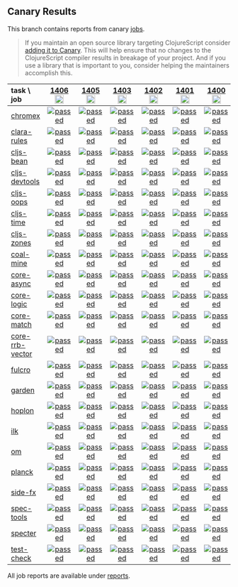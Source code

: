 ## Canary Results

This branch contains reports from canary [jobs](https://github.com/cljs-oss/canary/tree/jobs).

> If you maintain an open source library targeting ClojureScript consider [adding it to Canary](https://github.com/cljs-oss/canary/tree/master#how-to-participate). This will help ensure that no changes to the ClojureScript compiler results in breakage of your project. And if you use a library that is important to you, consider helping the maintainers accomplish this.

[//]: # (begin_overview_table)

| task \ job | <a href="reports/2020/05/14/job-001406-1.10.764-ac23fec2" title="job #1406&#xA;&#xA;job&#xA;&#xA;requested by BinaryAge Bot (@babot) on 2020-05-14T11:02:25Z">1406<br/><img width=20 height=20 src="https://avatars0.githubusercontent.com/u/1476765?v=4&s=60"></a> | <a href="reports/2020/05/13/job-001405-1.10.763-b0bca35a0" title="job #1405&#xA;&#xA;job -c mfikes -r CLJS-3248&#xA;&#xA;requested by Mike Fikes (@mfikes) on 2020-05-13T15:45:14Z">1405<br/><img width=20 height=20 src="https://avatars1.githubusercontent.com/u/1723464?v=4&s=60"></a> | <a href="reports/2020/05/12/job-001403-1.10.761-be792c95" title="job #1403&#xA;&#xA;job&#xA;&#xA;requested by BinaryAge Bot (@babot) on 2020-05-12T11:02:21Z">1403<br/><img width=20 height=20 src="https://avatars0.githubusercontent.com/u/1476765?v=4&s=60"></a> | <a href="reports/2020/05/11/job-001402-1.10.761-be792c95" title="job #1402&#xA;&#xA;job&#xA;&#xA;requested by BinaryAge Bot (@babot) on 2020-05-11T11:02:32Z">1402<br/><img width=20 height=20 src="https://avatars0.githubusercontent.com/u/1476765?v=4&s=60"></a> | <a href="reports/2020/05/10/job-001401-1.10.761-be792c95" title="job #1401&#xA;&#xA;job&#xA;&#xA;requested by BinaryAge Bot (@babot) on 2020-05-10T11:05:06Z">1401<br/><img width=20 height=20 src="https://avatars0.githubusercontent.com/u/1476765?v=4&s=60"></a> | <a href="reports/2020/05/09/job-001400-1.10.761-be792c95" title="job #1400&#xA;&#xA;job&#xA;&#xA;requested by BinaryAge Bot (@babot) on 2020-05-09T11:02:13Z">1400<br/><img width=20 height=20 src="https://avatars0.githubusercontent.com/u/1476765?v=4&s=60"></a> | <a href="reports/2020/05/08/job-001399-1.10.761-be792c95" title="job #1399&#xA;&#xA;job&#xA;&#xA;requested by BinaryAge Bot (@babot) on 2020-05-08T11:03:09Z">1399<br/><img width=20 height=20 src="https://avatars0.githubusercontent.com/u/1476765?v=4&s=60"></a> | <a href="reports/2020/05/07/job-001398-1.10.761-be792c95" title="job #1398&#xA;&#xA;job&#xA;&#xA;requested by BinaryAge Bot (@babot) on 2020-05-07T11:04:41Z">1398<br/><img width=20 height=20 src="https://avatars0.githubusercontent.com/u/1476765?v=4&s=60"></a> | <a href="reports/2020/05/06/job-001397-1.10.758-f5a97661" title="job #1397&#xA;&#xA;job&#xA;&#xA;requested by BinaryAge Bot (@babot) on 2020-05-06T11:02:35Z">1397<br/><img width=20 height=20 src="https://avatars0.githubusercontent.com/u/1476765?v=4&s=60"></a> | <a href="reports/2020/05/05/job-001396-1.10.758-f5a97661" title="job #1396&#xA;&#xA;job&#xA;&#xA;requested by BinaryAge Bot (@babot) on 2020-05-05T11:02:17Z">1396<br/><img width=20 height=20 src="https://avatars0.githubusercontent.com/u/1476765?v=4&s=60"></a> |
| :--- | :---: | :---: | :---: | :---: | :---: | :---: | :---: | :---: | :---: | :---: |
| [chromex](https://github.com/binaryage/chromex) | <a href="reports/2020/05/14/job-001406-1.10.764-ac23fec2#-chromex"><img title="passed" src="http://box.binaryage.com/s-passed.svg"><a> | <a href="reports/2020/05/13/job-001405-1.10.763-b0bca35a0#-chromex"><img title="passed" src="http://box.binaryage.com/s-passed.svg"><a> | <a href="reports/2020/05/12/job-001403-1.10.761-be792c95#-chromex"><img title="passed" src="http://box.binaryage.com/s-passed.svg"><a> | <a href="reports/2020/05/11/job-001402-1.10.761-be792c95#-chromex"><img title="passed" src="http://box.binaryage.com/s-passed.svg"><a> | <a href="reports/2020/05/10/job-001401-1.10.761-be792c95#-chromex"><img title="passed" src="http://box.binaryage.com/s-passed.svg"><a> | <a href="reports/2020/05/09/job-001400-1.10.761-be792c95#-chromex"><img title="passed" src="http://box.binaryage.com/s-passed.svg"><a> | <a href="reports/2020/05/08/job-001399-1.10.761-be792c95#-chromex"><img title="passed" src="http://box.binaryage.com/s-passed.svg"><a> | <a href="reports/2020/05/07/job-001398-1.10.761-be792c95#-chromex"><img title="passed" src="http://box.binaryage.com/s-passed.svg"><a> | <a href="reports/2020/05/06/job-001397-1.10.758-f5a97661#-chromex"><img title="passed" src="http://box.binaryage.com/s-passed.svg"><a> | <a href="reports/2020/05/05/job-001396-1.10.758-f5a97661#-chromex"><img title="passed" src="http://box.binaryage.com/s-passed.svg"><a> |
| [clara-rules](https://github.com/cerner/clara-rules) | <a href="reports/2020/05/14/job-001406-1.10.764-ac23fec2#-clara-rules"><img title="passed" src="http://box.binaryage.com/s-passed.svg"><a> | <a href="reports/2020/05/13/job-001405-1.10.763-b0bca35a0#-clara-rules"><img title="passed" src="http://box.binaryage.com/s-passed.svg"><a> | <a href="reports/2020/05/12/job-001403-1.10.761-be792c95#-clara-rules"><img title="passed" src="http://box.binaryage.com/s-passed.svg"><a> | <a href="reports/2020/05/11/job-001402-1.10.761-be792c95#-clara-rules"><img title="passed" src="http://box.binaryage.com/s-passed.svg"><a> | <a href="reports/2020/05/10/job-001401-1.10.761-be792c95#-clara-rules"><img title="passed" src="http://box.binaryage.com/s-passed.svg"><a> | <a href="reports/2020/05/09/job-001400-1.10.761-be792c95#-clara-rules"><img title="passed" src="http://box.binaryage.com/s-passed.svg"><a> | <a href="reports/2020/05/08/job-001399-1.10.761-be792c95#-clara-rules"><img title="passed" src="http://box.binaryage.com/s-passed.svg"><a> | <a href="reports/2020/05/07/job-001398-1.10.761-be792c95#-clara-rules"><img title="passed" src="http://box.binaryage.com/s-passed.svg"><a> | <a href="reports/2020/05/06/job-001397-1.10.758-f5a97661#-clara-rules"><img title="passed" src="http://box.binaryage.com/s-passed.svg"><a> | <a href="reports/2020/05/05/job-001396-1.10.758-f5a97661#-clara-rules"><img title="passed" src="http://box.binaryage.com/s-passed.svg"><a> |
| [cljs-bean](https://github.com/mfikes/cljs-bean) | <a href="reports/2020/05/14/job-001406-1.10.764-ac23fec2#-cljs-bean"><img title="passed" src="http://box.binaryage.com/s-passed.svg"><a> | <a href="reports/2020/05/13/job-001405-1.10.763-b0bca35a0#-cljs-bean"><img title="passed" src="http://box.binaryage.com/s-passed.svg"><a> | <a href="reports/2020/05/12/job-001403-1.10.761-be792c95#-cljs-bean"><img title="passed" src="http://box.binaryage.com/s-passed.svg"><a> | <a href="reports/2020/05/11/job-001402-1.10.761-be792c95#-cljs-bean"><img title="passed" src="http://box.binaryage.com/s-passed.svg"><a> | <a href="reports/2020/05/10/job-001401-1.10.761-be792c95#-cljs-bean"><img title="passed" src="http://box.binaryage.com/s-passed.svg"><a> | <a href="reports/2020/05/09/job-001400-1.10.761-be792c95#-cljs-bean"><img title="passed" src="http://box.binaryage.com/s-passed.svg"><a> | <a href="reports/2020/05/08/job-001399-1.10.761-be792c95#-cljs-bean"><img title="passed" src="http://box.binaryage.com/s-passed.svg"><a> | <a href="reports/2020/05/07/job-001398-1.10.761-be792c95#-cljs-bean"><img title="failed" src="http://box.binaryage.com/s-failed.svg"><a> | <a href="reports/2020/05/06/job-001397-1.10.758-f5a97661#-cljs-bean"><img title="passed" src="http://box.binaryage.com/s-passed.svg"><a> | <a href="reports/2020/05/05/job-001396-1.10.758-f5a97661#-cljs-bean"><img title="passed" src="http://box.binaryage.com/s-passed.svg"><a> |
| [cljs-devtools](https://github.com/binaryage/cljs-devtools) | <a href="reports/2020/05/14/job-001406-1.10.764-ac23fec2#-cljs-devtools"><img title="passed" src="http://box.binaryage.com/s-passed.svg"><a> | <a href="reports/2020/05/13/job-001405-1.10.763-b0bca35a0#-cljs-devtools"><img title="passed" src="http://box.binaryage.com/s-passed.svg"><a> | <a href="reports/2020/05/12/job-001403-1.10.761-be792c95#-cljs-devtools"><img title="passed" src="http://box.binaryage.com/s-passed.svg"><a> | <a href="reports/2020/05/11/job-001402-1.10.761-be792c95#-cljs-devtools"><img title="passed" src="http://box.binaryage.com/s-passed.svg"><a> | <a href="reports/2020/05/10/job-001401-1.10.761-be792c95#-cljs-devtools"><img title="passed" src="http://box.binaryage.com/s-passed.svg"><a> | <a href="reports/2020/05/09/job-001400-1.10.761-be792c95#-cljs-devtools"><img title="passed" src="http://box.binaryage.com/s-passed.svg"><a> | <a href="reports/2020/05/08/job-001399-1.10.761-be792c95#-cljs-devtools"><img title="passed" src="http://box.binaryage.com/s-passed.svg"><a> | <a href="reports/2020/05/07/job-001398-1.10.761-be792c95#-cljs-devtools"><img title="passed" src="http://box.binaryage.com/s-passed.svg"><a> | <a href="reports/2020/05/06/job-001397-1.10.758-f5a97661#-cljs-devtools"><img title="passed" src="http://box.binaryage.com/s-passed.svg"><a> | <a href="reports/2020/05/05/job-001396-1.10.758-f5a97661#-cljs-devtools"><img title="passed" src="http://box.binaryage.com/s-passed.svg"><a> |
| [cljs-oops](https://github.com/binaryage/cljs-oops) | <a href="reports/2020/05/14/job-001406-1.10.764-ac23fec2#-cljs-oops"><img title="passed" src="http://box.binaryage.com/s-passed.svg"><a> | <a href="reports/2020/05/13/job-001405-1.10.763-b0bca35a0#-cljs-oops"><img title="passed" src="http://box.binaryage.com/s-passed.svg"><a> | <a href="reports/2020/05/12/job-001403-1.10.761-be792c95#-cljs-oops"><img title="passed" src="http://box.binaryage.com/s-passed.svg"><a> | <a href="reports/2020/05/11/job-001402-1.10.761-be792c95#-cljs-oops"><img title="passed" src="http://box.binaryage.com/s-passed.svg"><a> | <a href="reports/2020/05/10/job-001401-1.10.761-be792c95#-cljs-oops"><img title="passed" src="http://box.binaryage.com/s-passed.svg"><a> | <a href="reports/2020/05/09/job-001400-1.10.761-be792c95#-cljs-oops"><img title="passed" src="http://box.binaryage.com/s-passed.svg"><a> | <a href="reports/2020/05/08/job-001399-1.10.761-be792c95#-cljs-oops"><img title="passed" src="http://box.binaryage.com/s-passed.svg"><a> | <a href="reports/2020/05/07/job-001398-1.10.761-be792c95#-cljs-oops"><img title="passed" src="http://box.binaryage.com/s-passed.svg"><a> | <a href="reports/2020/05/06/job-001397-1.10.758-f5a97661#-cljs-oops"><img title="passed" src="http://box.binaryage.com/s-passed.svg"><a> | <a href="reports/2020/05/05/job-001396-1.10.758-f5a97661#-cljs-oops"><img title="passed" src="http://box.binaryage.com/s-passed.svg"><a> |
| [cljs-time](https://github.com/andrewmcveigh/cljs-time) | <a href="reports/2020/05/14/job-001406-1.10.764-ac23fec2#-cljs-time"><img title="passed" src="http://box.binaryage.com/s-passed.svg"><a> | <a href="reports/2020/05/13/job-001405-1.10.763-b0bca35a0#-cljs-time"><img title="passed" src="http://box.binaryage.com/s-passed.svg"><a> | <a href="reports/2020/05/12/job-001403-1.10.761-be792c95#-cljs-time"><img title="passed" src="http://box.binaryage.com/s-passed.svg"><a> | <a href="reports/2020/05/11/job-001402-1.10.761-be792c95#-cljs-time"><img title="passed" src="http://box.binaryage.com/s-passed.svg"><a> | <a href="reports/2020/05/10/job-001401-1.10.761-be792c95#-cljs-time"><img title="passed" src="http://box.binaryage.com/s-passed.svg"><a> | <a href="reports/2020/05/09/job-001400-1.10.761-be792c95#-cljs-time"><img title="passed" src="http://box.binaryage.com/s-passed.svg"><a> | <a href="reports/2020/05/08/job-001399-1.10.761-be792c95#-cljs-time"><img title="passed" src="http://box.binaryage.com/s-passed.svg"><a> | <a href="reports/2020/05/07/job-001398-1.10.761-be792c95#-cljs-time"><img title="passed" src="http://box.binaryage.com/s-passed.svg"><a> | <a href="reports/2020/05/06/job-001397-1.10.758-f5a97661#-cljs-time"><img title="passed" src="http://box.binaryage.com/s-passed.svg"><a> | <a href="reports/2020/05/05/job-001396-1.10.758-f5a97661#-cljs-time"><img title="passed" src="http://box.binaryage.com/s-passed.svg"><a> |
| [cljs-zones](https://github.com/binaryage/cljs-zones) | <a href="reports/2020/05/14/job-001406-1.10.764-ac23fec2#-cljs-zones"><img title="passed" src="http://box.binaryage.com/s-passed.svg"><a> | <a href="reports/2020/05/13/job-001405-1.10.763-b0bca35a0#-cljs-zones"><img title="passed" src="http://box.binaryage.com/s-passed.svg"><a> | <a href="reports/2020/05/12/job-001403-1.10.761-be792c95#-cljs-zones"><img title="passed" src="http://box.binaryage.com/s-passed.svg"><a> | <a href="reports/2020/05/11/job-001402-1.10.761-be792c95#-cljs-zones"><img title="passed" src="http://box.binaryage.com/s-passed.svg"><a> | <a href="reports/2020/05/10/job-001401-1.10.761-be792c95#-cljs-zones"><img title="passed" src="http://box.binaryage.com/s-passed.svg"><a> | <a href="reports/2020/05/09/job-001400-1.10.761-be792c95#-cljs-zones"><img title="passed" src="http://box.binaryage.com/s-passed.svg"><a> | <a href="reports/2020/05/08/job-001399-1.10.761-be792c95#-cljs-zones"><img title="passed" src="http://box.binaryage.com/s-passed.svg"><a> | <a href="reports/2020/05/07/job-001398-1.10.761-be792c95#-cljs-zones"><img title="passed" src="http://box.binaryage.com/s-passed.svg"><a> | <a href="reports/2020/05/06/job-001397-1.10.758-f5a97661#-cljs-zones"><img title="passed" src="http://box.binaryage.com/s-passed.svg"><a> | <a href="reports/2020/05/05/job-001396-1.10.758-f5a97661#-cljs-zones"><img title="passed" src="http://box.binaryage.com/s-passed.svg"><a> |
| [coal-mine](https://github.com/mfikes/coal-mine) | <a href="reports/2020/05/14/job-001406-1.10.764-ac23fec2#-coal-mine"><img title="passed" src="http://box.binaryage.com/s-passed.svg"><a> | <a href="reports/2020/05/13/job-001405-1.10.763-b0bca35a0#-coal-mine"><img title="passed" src="http://box.binaryage.com/s-passed.svg"><a> | <a href="reports/2020/05/12/job-001403-1.10.761-be792c95#-coal-mine"><img title="passed" src="http://box.binaryage.com/s-passed.svg"><a> | <a href="reports/2020/05/11/job-001402-1.10.761-be792c95#-coal-mine"><img title="passed" src="http://box.binaryage.com/s-passed.svg"><a> | <a href="reports/2020/05/10/job-001401-1.10.761-be792c95#-coal-mine"><img title="passed" src="http://box.binaryage.com/s-passed.svg"><a> | <a href="reports/2020/05/09/job-001400-1.10.761-be792c95#-coal-mine"><img title="passed" src="http://box.binaryage.com/s-passed.svg"><a> | <a href="reports/2020/05/08/job-001399-1.10.761-be792c95#-coal-mine"><img title="passed" src="http://box.binaryage.com/s-passed.svg"><a> | <a href="reports/2020/05/07/job-001398-1.10.761-be792c95#-coal-mine"><img title="passed" src="http://box.binaryage.com/s-passed.svg"><a> | <a href="reports/2020/05/06/job-001397-1.10.758-f5a97661#-coal-mine"><img title="passed" src="http://box.binaryage.com/s-passed.svg"><a> | <a href="reports/2020/05/05/job-001396-1.10.758-f5a97661#-coal-mine"><img title="passed" src="http://box.binaryage.com/s-passed.svg"><a> |
| [core-async](https://github.com/clojure/core.async) | <a href="reports/2020/05/14/job-001406-1.10.764-ac23fec2#-core-async"><img title="passed" src="http://box.binaryage.com/s-passed.svg"><a> | <a href="reports/2020/05/13/job-001405-1.10.763-b0bca35a0#-core-async"><img title="passed" src="http://box.binaryage.com/s-passed.svg"><a> | <a href="reports/2020/05/12/job-001403-1.10.761-be792c95#-core-async"><img title="passed" src="http://box.binaryage.com/s-passed.svg"><a> | <a href="reports/2020/05/11/job-001402-1.10.761-be792c95#-core-async"><img title="passed" src="http://box.binaryage.com/s-passed.svg"><a> | <a href="reports/2020/05/10/job-001401-1.10.761-be792c95#-core-async"><img title="passed" src="http://box.binaryage.com/s-passed.svg"><a> | <a href="reports/2020/05/09/job-001400-1.10.761-be792c95#-core-async"><img title="passed" src="http://box.binaryage.com/s-passed.svg"><a> | <a href="reports/2020/05/08/job-001399-1.10.761-be792c95#-core-async"><img title="passed" src="http://box.binaryage.com/s-passed.svg"><a> | <a href="reports/2020/05/07/job-001398-1.10.761-be792c95#-core-async"><img title="passed" src="http://box.binaryage.com/s-passed.svg"><a> | <a href="reports/2020/05/06/job-001397-1.10.758-f5a97661#-core-async"><img title="passed" src="http://box.binaryage.com/s-passed.svg"><a> | <a href="reports/2020/05/05/job-001396-1.10.758-f5a97661#-core-async"><img title="passed" src="http://box.binaryage.com/s-passed.svg"><a> |
| [core-logic](https://github.com/clojure/core.logic) | <a href="reports/2020/05/14/job-001406-1.10.764-ac23fec2#-core-logic"><img title="passed" src="http://box.binaryage.com/s-passed.svg"><a> | <a href="reports/2020/05/13/job-001405-1.10.763-b0bca35a0#-core-logic"><img title="passed" src="http://box.binaryage.com/s-passed.svg"><a> | <a href="reports/2020/05/12/job-001403-1.10.761-be792c95#-core-logic"><img title="passed" src="http://box.binaryage.com/s-passed.svg"><a> | <a href="reports/2020/05/11/job-001402-1.10.761-be792c95#-core-logic"><img title="passed" src="http://box.binaryage.com/s-passed.svg"><a> | <a href="reports/2020/05/10/job-001401-1.10.761-be792c95#-core-logic"><img title="passed" src="http://box.binaryage.com/s-passed.svg"><a> | <a href="reports/2020/05/09/job-001400-1.10.761-be792c95#-core-logic"><img title="passed" src="http://box.binaryage.com/s-passed.svg"><a> | <a href="reports/2020/05/08/job-001399-1.10.761-be792c95#-core-logic"><img title="passed" src="http://box.binaryage.com/s-passed.svg"><a> | <a href="reports/2020/05/07/job-001398-1.10.761-be792c95#-core-logic"><img title="passed" src="http://box.binaryage.com/s-passed.svg"><a> | <a href="reports/2020/05/06/job-001397-1.10.758-f5a97661#-core-logic"><img title="passed" src="http://box.binaryage.com/s-passed.svg"><a> | <a href="reports/2020/05/05/job-001396-1.10.758-f5a97661#-core-logic"><img title="passed" src="http://box.binaryage.com/s-passed.svg"><a> |
| [core-match](https://github.com/clojure/core.match) | <a href="reports/2020/05/14/job-001406-1.10.764-ac23fec2#-core-match"><img title="passed" src="http://box.binaryage.com/s-passed.svg"><a> | <a href="reports/2020/05/13/job-001405-1.10.763-b0bca35a0#-core-match"><img title="passed" src="http://box.binaryage.com/s-passed.svg"><a> | <a href="reports/2020/05/12/job-001403-1.10.761-be792c95#-core-match"><img title="passed" src="http://box.binaryage.com/s-passed.svg"><a> | <a href="reports/2020/05/11/job-001402-1.10.761-be792c95#-core-match"><img title="passed" src="http://box.binaryage.com/s-passed.svg"><a> | <a href="reports/2020/05/10/job-001401-1.10.761-be792c95#-core-match"><img title="passed" src="http://box.binaryage.com/s-passed.svg"><a> | <a href="reports/2020/05/09/job-001400-1.10.761-be792c95#-core-match"><img title="passed" src="http://box.binaryage.com/s-passed.svg"><a> | <a href="reports/2020/05/08/job-001399-1.10.761-be792c95#-core-match"><img title="passed" src="http://box.binaryage.com/s-passed.svg"><a> | <a href="reports/2020/05/07/job-001398-1.10.761-be792c95#-core-match"><img title="passed" src="http://box.binaryage.com/s-passed.svg"><a> | <a href="reports/2020/05/06/job-001397-1.10.758-f5a97661#-core-match"><img title="passed" src="http://box.binaryage.com/s-passed.svg"><a> | <a href="reports/2020/05/05/job-001396-1.10.758-f5a97661#-core-match"><img title="passed" src="http://box.binaryage.com/s-passed.svg"><a> |
| [core-rrb-vector](https://github.com/clojure/core.rrb-vector) | <a href="reports/2020/05/14/job-001406-1.10.764-ac23fec2#-core-rrb-vector"><img title="passed" src="http://box.binaryage.com/s-passed.svg"><a> | <a href="reports/2020/05/13/job-001405-1.10.763-b0bca35a0#-core-rrb-vector"><img title="passed" src="http://box.binaryage.com/s-passed.svg"><a> | <a href="reports/2020/05/12/job-001403-1.10.761-be792c95#-core-rrb-vector"><img title="passed" src="http://box.binaryage.com/s-passed.svg"><a> | <a href="reports/2020/05/11/job-001402-1.10.761-be792c95#-core-rrb-vector"><img title="passed" src="http://box.binaryage.com/s-passed.svg"><a> | <a href="reports/2020/05/10/job-001401-1.10.761-be792c95#-core-rrb-vector"><img title="passed" src="http://box.binaryage.com/s-passed.svg"><a> | <a href="reports/2020/05/09/job-001400-1.10.761-be792c95#-core-rrb-vector"><img title="passed" src="http://box.binaryage.com/s-passed.svg"><a> | <a href="reports/2020/05/08/job-001399-1.10.761-be792c95#-core-rrb-vector"><img title="passed" src="http://box.binaryage.com/s-passed.svg"><a> | <a href="reports/2020/05/07/job-001398-1.10.761-be792c95#-core-rrb-vector"><img title="passed" src="http://box.binaryage.com/s-passed.svg"><a> | <a href="reports/2020/05/06/job-001397-1.10.758-f5a97661#-core-rrb-vector"><img title="passed" src="http://box.binaryage.com/s-passed.svg"><a> | <a href="reports/2020/05/05/job-001396-1.10.758-f5a97661#-core-rrb-vector"><img title="passed" src="http://box.binaryage.com/s-passed.svg"><a> |
| [fulcro](https://github.com/fulcrologic/fulcro) | <a href="reports/2020/05/14/job-001406-1.10.764-ac23fec2#-fulcro"><img title="passed" src="http://box.binaryage.com/s-passed.svg"><a> | <a href="reports/2020/05/13/job-001405-1.10.763-b0bca35a0#-fulcro"><img title="passed" src="http://box.binaryage.com/s-passed.svg"><a> | <a href="reports/2020/05/12/job-001403-1.10.761-be792c95#-fulcro"><img title="passed" src="http://box.binaryage.com/s-passed.svg"><a> | <a href="reports/2020/05/11/job-001402-1.10.761-be792c95#-fulcro"><img title="passed" src="http://box.binaryage.com/s-passed.svg"><a> | <a href="reports/2020/05/10/job-001401-1.10.761-be792c95#-fulcro"><img title="passed" src="http://box.binaryage.com/s-passed.svg"><a> | <a href="reports/2020/05/09/job-001400-1.10.761-be792c95#-fulcro"><img title="passed" src="http://box.binaryage.com/s-passed.svg"><a> | <a href="reports/2020/05/08/job-001399-1.10.761-be792c95#-fulcro"><img title="passed" src="http://box.binaryage.com/s-passed.svg"><a> | <a href="reports/2020/05/07/job-001398-1.10.761-be792c95#-fulcro"><img title="passed" src="http://box.binaryage.com/s-passed.svg"><a> | <a href="reports/2020/05/06/job-001397-1.10.758-f5a97661#-fulcro"><img title="passed" src="http://box.binaryage.com/s-passed.svg"><a> | <a href="reports/2020/05/05/job-001396-1.10.758-f5a97661#-fulcro"><img title="passed" src="http://box.binaryage.com/s-passed.svg"><a> |
| [garden](https://github.com/noprompt/garden) | <a href="reports/2020/05/14/job-001406-1.10.764-ac23fec2#-garden"><img title="passed" src="http://box.binaryage.com/s-passed.svg"><a> | <a href="reports/2020/05/13/job-001405-1.10.763-b0bca35a0#-garden"><img title="passed" src="http://box.binaryage.com/s-passed.svg"><a> | <a href="reports/2020/05/12/job-001403-1.10.761-be792c95#-garden"><img title="passed" src="http://box.binaryage.com/s-passed.svg"><a> | <a href="reports/2020/05/11/job-001402-1.10.761-be792c95#-garden"><img title="passed" src="http://box.binaryage.com/s-passed.svg"><a> | <a href="reports/2020/05/10/job-001401-1.10.761-be792c95#-garden"><img title="passed" src="http://box.binaryage.com/s-passed.svg"><a> | <a href="reports/2020/05/09/job-001400-1.10.761-be792c95#-garden"><img title="passed" src="http://box.binaryage.com/s-passed.svg"><a> | <a href="reports/2020/05/08/job-001399-1.10.761-be792c95#-garden"><img title="passed" src="http://box.binaryage.com/s-passed.svg"><a> | <a href="reports/2020/05/07/job-001398-1.10.761-be792c95#-garden"><img title="passed" src="http://box.binaryage.com/s-passed.svg"><a> | <a href="reports/2020/05/06/job-001397-1.10.758-f5a97661#-garden"><img title="passed" src="http://box.binaryage.com/s-passed.svg"><a> | <a href="reports/2020/05/05/job-001396-1.10.758-f5a97661#-garden"><img title="passed" src="http://box.binaryage.com/s-passed.svg"><a> |
| [hoplon](https://github.com/hoplon/hoplon) | <a href="reports/2020/05/14/job-001406-1.10.764-ac23fec2#-hoplon"><img title="passed" src="http://box.binaryage.com/s-passed.svg"><a> | <a href="reports/2020/05/13/job-001405-1.10.763-b0bca35a0#-hoplon"><img title="passed" src="http://box.binaryage.com/s-passed.svg"><a> | <a href="reports/2020/05/12/job-001403-1.10.761-be792c95#-hoplon"><img title="passed" src="http://box.binaryage.com/s-passed.svg"><a> | <a href="reports/2020/05/11/job-001402-1.10.761-be792c95#-hoplon"><img title="passed" src="http://box.binaryage.com/s-passed.svg"><a> | <a href="reports/2020/05/10/job-001401-1.10.761-be792c95#-hoplon"><img title="passed" src="http://box.binaryage.com/s-passed.svg"><a> | <a href="reports/2020/05/09/job-001400-1.10.761-be792c95#-hoplon"><img title="passed" src="http://box.binaryage.com/s-passed.svg"><a> | <a href="reports/2020/05/08/job-001399-1.10.761-be792c95#-hoplon"><img title="passed" src="http://box.binaryage.com/s-passed.svg"><a> | <a href="reports/2020/05/07/job-001398-1.10.761-be792c95#-hoplon"><img title="passed" src="http://box.binaryage.com/s-passed.svg"><a> | <a href="reports/2020/05/06/job-001397-1.10.758-f5a97661#-hoplon"><img title="passed" src="http://box.binaryage.com/s-passed.svg"><a> | <a href="reports/2020/05/05/job-001396-1.10.758-f5a97661#-hoplon"><img title="passed" src="http://box.binaryage.com/s-passed.svg"><a> |
| [ilk](https://github.com/mfikes/ilk) | <a href="reports/2020/05/14/job-001406-1.10.764-ac23fec2#-ilk"><img title="passed" src="http://box.binaryage.com/s-passed.svg"><a> | <a href="reports/2020/05/13/job-001405-1.10.763-b0bca35a0#-ilk"><img title="passed" src="http://box.binaryage.com/s-passed.svg"><a> | <a href="reports/2020/05/12/job-001403-1.10.761-be792c95#-ilk"><img title="passed" src="http://box.binaryage.com/s-passed.svg"><a> | <a href="reports/2020/05/11/job-001402-1.10.761-be792c95#-ilk"><img title="passed" src="http://box.binaryage.com/s-passed.svg"><a> | <a href="reports/2020/05/10/job-001401-1.10.761-be792c95#-ilk"><img title="passed" src="http://box.binaryage.com/s-passed.svg"><a> | <a href="reports/2020/05/09/job-001400-1.10.761-be792c95#-ilk"><img title="passed" src="http://box.binaryage.com/s-passed.svg"><a> | <a href="reports/2020/05/08/job-001399-1.10.761-be792c95#-ilk"><img title="passed" src="http://box.binaryage.com/s-passed.svg"><a> | <a href="reports/2020/05/07/job-001398-1.10.761-be792c95#-ilk"><img title="passed" src="http://box.binaryage.com/s-passed.svg"><a> | <a href="reports/2020/05/06/job-001397-1.10.758-f5a97661#-ilk"><img title="passed" src="http://box.binaryage.com/s-passed.svg"><a> | <a href="reports/2020/05/05/job-001396-1.10.758-f5a97661#-ilk"><img title="passed" src="http://box.binaryage.com/s-passed.svg"><a> |
| [om](https://github.com/omcljs/om) | <a href="reports/2020/05/14/job-001406-1.10.764-ac23fec2#-om"><img title="passed" src="http://box.binaryage.com/s-passed.svg"><a> | <a href="reports/2020/05/13/job-001405-1.10.763-b0bca35a0#-om"><img title="passed" src="http://box.binaryage.com/s-passed.svg"><a> | <a href="reports/2020/05/12/job-001403-1.10.761-be792c95#-om"><img title="passed" src="http://box.binaryage.com/s-passed.svg"><a> | <a href="reports/2020/05/11/job-001402-1.10.761-be792c95#-om"><img title="passed" src="http://box.binaryage.com/s-passed.svg"><a> | <a href="reports/2020/05/10/job-001401-1.10.761-be792c95#-om"><img title="passed" src="http://box.binaryage.com/s-passed.svg"><a> | <a href="reports/2020/05/09/job-001400-1.10.761-be792c95#-om"><img title="passed" src="http://box.binaryage.com/s-passed.svg"><a> | <a href="reports/2020/05/08/job-001399-1.10.761-be792c95#-om"><img title="passed" src="http://box.binaryage.com/s-passed.svg"><a> | <a href="reports/2020/05/07/job-001398-1.10.761-be792c95#-om"><img title="passed" src="http://box.binaryage.com/s-passed.svg"><a> | <a href="reports/2020/05/06/job-001397-1.10.758-f5a97661#-om"><img title="passed" src="http://box.binaryage.com/s-passed.svg"><a> | <a href="reports/2020/05/05/job-001396-1.10.758-f5a97661#-om"><img title="passed" src="http://box.binaryage.com/s-passed.svg"><a> |
| [planck](https://github.com/planck-repl/planck) | <a href="reports/2020/05/14/job-001406-1.10.764-ac23fec2#-planck"><img title="passed" src="http://box.binaryage.com/s-passed.svg"><a> | <a href="reports/2020/05/13/job-001405-1.10.763-b0bca35a0#-planck"><img title="passed" src="http://box.binaryage.com/s-passed.svg"><a> | <a href="reports/2020/05/12/job-001403-1.10.761-be792c95#-planck"><img title="passed" src="http://box.binaryage.com/s-passed.svg"><a> | <a href="reports/2020/05/11/job-001402-1.10.761-be792c95#-planck"><img title="passed" src="http://box.binaryage.com/s-passed.svg"><a> | <a href="reports/2020/05/10/job-001401-1.10.761-be792c95#-planck"><img title="passed" src="http://box.binaryage.com/s-passed.svg"><a> | <a href="reports/2020/05/09/job-001400-1.10.761-be792c95#-planck"><img title="passed" src="http://box.binaryage.com/s-passed.svg"><a> | <a href="reports/2020/05/08/job-001399-1.10.761-be792c95#-planck"><img title="unknown" src="http://box.binaryage.com/s-unknown.svg"><a> | <a href="reports/2020/05/07/job-001398-1.10.761-be792c95#-planck"><img title="passed" src="http://box.binaryage.com/s-passed.svg"><a> | <a href="reports/2020/05/06/job-001397-1.10.758-f5a97661#-planck"><img title="passed" src="http://box.binaryage.com/s-passed.svg"><a> | <a href="reports/2020/05/05/job-001396-1.10.758-f5a97661#-planck"><img title="passed" src="http://box.binaryage.com/s-passed.svg"><a> |
| [side-fx](https://github.com/cljsrn/side-fx) | <a href="reports/2020/05/14/job-001406-1.10.764-ac23fec2#-side-fx"><img title="passed" src="http://box.binaryage.com/s-passed.svg"><a> | <a href="reports/2020/05/13/job-001405-1.10.763-b0bca35a0#-side-fx"><img title="passed" src="http://box.binaryage.com/s-passed.svg"><a> | <a href="reports/2020/05/12/job-001403-1.10.761-be792c95#-side-fx"><img title="passed" src="http://box.binaryage.com/s-passed.svg"><a> | <a href="reports/2020/05/11/job-001402-1.10.761-be792c95#-side-fx"><img title="passed" src="http://box.binaryage.com/s-passed.svg"><a> | <a href="reports/2020/05/10/job-001401-1.10.761-be792c95#-side-fx"><img title="passed" src="http://box.binaryage.com/s-passed.svg"><a> | <a href="reports/2020/05/09/job-001400-1.10.761-be792c95#-side-fx"><img title="passed" src="http://box.binaryage.com/s-passed.svg"><a> | <a href="reports/2020/05/08/job-001399-1.10.761-be792c95#-side-fx"><img title="passed" src="http://box.binaryage.com/s-passed.svg"><a> | <a href="reports/2020/05/07/job-001398-1.10.761-be792c95#-side-fx"><img title="passed" src="http://box.binaryage.com/s-passed.svg"><a> | <a href="reports/2020/05/06/job-001397-1.10.758-f5a97661#-side-fx"><img title="passed" src="http://box.binaryage.com/s-passed.svg"><a> | <a href="reports/2020/05/05/job-001396-1.10.758-f5a97661#-side-fx"><img title="passed" src="http://box.binaryage.com/s-passed.svg"><a> |
| [spec-tools](https://github.com/metosin/spec-tools) | <a href="reports/2020/05/14/job-001406-1.10.764-ac23fec2#-spec-tools"><img title="passed" src="http://box.binaryage.com/s-passed.svg"><a> | <a href="reports/2020/05/13/job-001405-1.10.763-b0bca35a0#-spec-tools"><img title="passed" src="http://box.binaryage.com/s-passed.svg"><a> | <a href="reports/2020/05/12/job-001403-1.10.761-be792c95#-spec-tools"><img title="passed" src="http://box.binaryage.com/s-passed.svg"><a> | <a href="reports/2020/05/11/job-001402-1.10.761-be792c95#-spec-tools"><img title="passed" src="http://box.binaryage.com/s-passed.svg"><a> | <a href="reports/2020/05/10/job-001401-1.10.761-be792c95#-spec-tools"><img title="passed" src="http://box.binaryage.com/s-passed.svg"><a> | <a href="reports/2020/05/09/job-001400-1.10.761-be792c95#-spec-tools"><img title="passed" src="http://box.binaryage.com/s-passed.svg"><a> | <a href="reports/2020/05/08/job-001399-1.10.761-be792c95#-spec-tools"><img title="passed" src="http://box.binaryage.com/s-passed.svg"><a> | <a href="reports/2020/05/07/job-001398-1.10.761-be792c95#-spec-tools"><img title="passed" src="http://box.binaryage.com/s-passed.svg"><a> | <a href="reports/2020/05/06/job-001397-1.10.758-f5a97661#-spec-tools"><img title="passed" src="http://box.binaryage.com/s-passed.svg"><a> | <a href="reports/2020/05/05/job-001396-1.10.758-f5a97661#-spec-tools"><img title="passed" src="http://box.binaryage.com/s-passed.svg"><a> |
| [specter](https://github.com/nathanmarz/specter) | <a href="reports/2020/05/14/job-001406-1.10.764-ac23fec2#-specter"><img title="passed" src="http://box.binaryage.com/s-passed.svg"><a> | <a href="reports/2020/05/13/job-001405-1.10.763-b0bca35a0#-specter"><img title="passed" src="http://box.binaryage.com/s-passed.svg"><a> | <a href="reports/2020/05/12/job-001403-1.10.761-be792c95#-specter"><img title="passed" src="http://box.binaryage.com/s-passed.svg"><a> | <a href="reports/2020/05/11/job-001402-1.10.761-be792c95#-specter"><img title="passed" src="http://box.binaryage.com/s-passed.svg"><a> | <a href="reports/2020/05/10/job-001401-1.10.761-be792c95#-specter"><img title="passed" src="http://box.binaryage.com/s-passed.svg"><a> | <a href="reports/2020/05/09/job-001400-1.10.761-be792c95#-specter"><img title="passed" src="http://box.binaryage.com/s-passed.svg"><a> | <a href="reports/2020/05/08/job-001399-1.10.761-be792c95#-specter"><img title="passed" src="http://box.binaryage.com/s-passed.svg"><a> | <a href="reports/2020/05/07/job-001398-1.10.761-be792c95#-specter"><img title="passed" src="http://box.binaryage.com/s-passed.svg"><a> | <a href="reports/2020/05/06/job-001397-1.10.758-f5a97661#-specter"><img title="passed" src="http://box.binaryage.com/s-passed.svg"><a> | <a href="reports/2020/05/05/job-001396-1.10.758-f5a97661#-specter"><img title="passed" src="http://box.binaryage.com/s-passed.svg"><a> |
| [test-check](https://github.com/clojure/test.check) | <a href="reports/2020/05/14/job-001406-1.10.764-ac23fec2#-test-check"><img title="passed" src="http://box.binaryage.com/s-passed.svg"><a> | <a href="reports/2020/05/13/job-001405-1.10.763-b0bca35a0#-test-check"><img title="passed" src="http://box.binaryage.com/s-passed.svg"><a> | <a href="reports/2020/05/12/job-001403-1.10.761-be792c95#-test-check"><img title="passed" src="http://box.binaryage.com/s-passed.svg"><a> | <a href="reports/2020/05/11/job-001402-1.10.761-be792c95#-test-check"><img title="passed" src="http://box.binaryage.com/s-passed.svg"><a> | <a href="reports/2020/05/10/job-001401-1.10.761-be792c95#-test-check"><img title="passed" src="http://box.binaryage.com/s-passed.svg"><a> | <a href="reports/2020/05/09/job-001400-1.10.761-be792c95#-test-check"><img title="passed" src="http://box.binaryage.com/s-passed.svg"><a> | <a href="reports/2020/05/08/job-001399-1.10.761-be792c95#-test-check"><img title="passed" src="http://box.binaryage.com/s-passed.svg"><a> | <a href="reports/2020/05/07/job-001398-1.10.761-be792c95#-test-check"><img title="passed" src="http://box.binaryage.com/s-passed.svg"><a> | <a href="reports/2020/05/06/job-001397-1.10.758-f5a97661#-test-check"><img title="passed" src="http://box.binaryage.com/s-passed.svg"><a> | <a href="reports/2020/05/05/job-001396-1.10.758-f5a97661#-test-check"><img title="passed" src="http://box.binaryage.com/s-passed.svg"><a> |

[//]: # (end_overview_table)

All job reports are available under [reports](reports).
